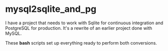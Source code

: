 # mysql2sqlite_and_pg

I have a project that needs to work with Sqlite for continuous integration and PostgreSQL for production.  It's a rewrite of an earlier project done with MySQL.

These **bash** scripts set up everything ready to perform both conversions.
